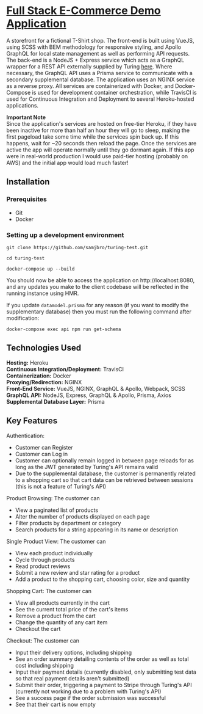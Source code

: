 # [Full Stack E-Commerce Demo Application](http://storefront.sjbroughton.com)

A storefront for a fictional T-Shirt shop. The front-end is built using VueJS, using SCSS with BEM methodology for responsive styling, and Apollo GraphQL for local state management as well as performing API requests. The back-end is a NodeJS + Express service which acts as a GraphQL wrapper for a REST API externally supplied by Turing [here](https://backendapi.turing.com/docs/#/). Where necessary, the GraphQL API uses a Prisma service to communicate with a secondary supplemental database. The application uses an NGINX service as a reverse proxy. All services are containerized with Docker, and Docker-Compose is used for development container orchestration, while TravisCI is used for Continuous Integration and Deployment to several Heroku-hosted applications.

**Important Note**  
Since the application's services are hosted on free-tier Heroku, if they have been inactive for more than half an hour they will go to sleep, making the first pageload take some time while the services spin back up. If this happens, wait for ~20 seconds then reload the page. Once the services are active the app will operate normally until they go dormant again. If this app were in real-world production I would use paid-tier hosting (probably on AWS) and the initial app would load much faster!

## Installation

### Prerequisites

- Git
- Docker

### Setting up a development environment

```
git clone https://github.com/samjbro/turing-test.git

cd turing-test

docker-compose up --build
```

You should now be able to access the application on http://localhost:8080, and any updates you make to the client codebase will be reflected in the running instance using HMR.

If you update `datamodel.prisma` for any reason (if you want to modify the supplementary database) then you must run the following command after modification:

```
docker-compose exec api npm run get-schema
```

## Technologies Used

**Hosting:** Heroku  
**Continuous Integration/Deployment:** TravisCI  
**Containerization:** Docker  
**Proxying/Redirection:** NGINX  
**Front-End Service:** VueJS, NGINX, GraphQL & Apollo, Webpack, SCSS  
**GraphQL API:** NodeJS, Express, GraphQL & Apollo, Prisma, Axios  
**Supplemental Database Layer:** Prisma

## Key Features

Authentication:

- Customer can Register
- Customer can Log in
- Customer can optionally remain logged in between page reloads for as long as the JWT generated by Turing's API remains valid
- Due to the supplemental database, the customer is permanently related to a shopping cart so that cart data can be retrieved between sessions (this is not a feature of Turing's API)

Product Browsing: The customer can

- View a paginated list of products
- Alter the number of products displayed on each page
- Filter products by department or category
- Search products for a string appearing in its name or description

Single Product View: The customer can

- View each product individually
- Cycle through products
- Read product reviews
- Submit a new review and star rating for a product
- Add a product to the shopping cart, choosing color, size and quantity

Shopping Cart: The customer can

- View all products currently in the cart
- See the current total price of the cart's items
- Remove a product from the cart
- Change the quantity of any cart item
- Checkout the cart

Checkout: The customer can

- Input their delivery options, including shipping
- See an order summary detailing contents of the order as well as total cost including shipping
- Input their payment details (currently disabled, only submitting test data so that real payment details aren't submitted)
- Submit their order, triggering a payment to Stripe through Turing's API (currently not working due to a problem with Turing's API)
- See a success page if the order submission was successful
- See that their cart is now empty
